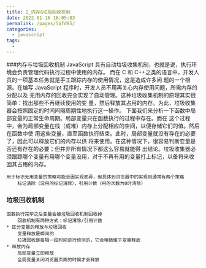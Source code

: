 ```yaml
---
title: 2_内存&垃圾回收机制
date: 2022-01-16 16:05:03
permalink: /pages/5afd95/
categories:
  - javascript
tags:
  - 
---
```


###内存与垃圾回收机制
		JavaScript 具有自动垃圾收集机制，也就是说，执行环境会负责管理代码执行过程中使用的内存。
	而在 C 和 C++之类的语言中，开发人员的一项基本任务就是手工跟踪内存的使用情况，这是造成许多问
	题的一个根源。在编写 JavaScript 程序时，开发人员不用再关心内存使用问题，所需内存的分配以及
	无用内存的回收完全实现了自动管理。这种垃圾收集机制的原理其实很简单：找出那些不再继续使用的变
	量，然后释放其占用的内存。为此，垃圾收集器会按照固定的时间间隔周期性地执行这一操作。
		下面我们来分析一下函数中局部变量的正常生命周期。局部变量只在函数执行的过程中存在。而在
	这个过程中，会为局部变量在栈（或堆）内存上分配相应的空间，以便存储它们的值。然后在函数中使
	用这些变量，直至函数执行结束。此时，局部变量就没有存在的必要了，因此可以释放它们的内存以供
	将来使用。在这种情况下，很容易判断变量是否还有存在的必要；但并非所有情况下都这么容易就能得
	出结论。垃圾收集器必须跟踪哪个变量有用哪个变量没用，对于不再有用的变量打上标记，以备将来收
	回其占用的内存。

	用于标识无用变量的策略可能会因实现而异，但具体到浏览器中的实现则通常有两个策略
		标记清除（没用的标记清除），引用计数（用的次数为0时清除）			

### 垃圾回收机制
	函数执行完毕之后变量会被垃圾回收机制回收掉
		回收机制有两种方式：标记清除/引用计数
	* 区分变量的释放与垃圾回收
		变量释放是瞬间的
		垃圾回收是每隔一段时间进行侦测的，它会稍微缓于变量释放
	* 释放内存
		局部变量立即释放
		全局变量关闭浏览器页面的时候才会释放


